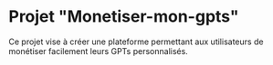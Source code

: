 # Projet "Monetiser-mon-gpts"

Ce projet vise à créer une plateforme permettant aux utilisateurs de monétiser facilement leurs GPTs personnalisés.

